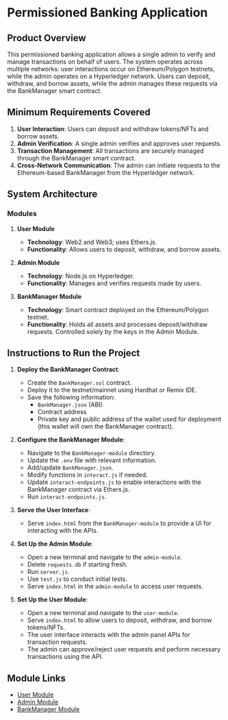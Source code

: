 # Permissioned Banking Application

## Product Overview

This permissioned banking application allows a single admin to verify and manage transactions on behalf of users. The system operates across multiple networks: user interactions occur on Ethereum/Polygon testnets, while the admin operates on a Hyperledger network. Users can deposit, withdraw, and borrow assets, while the admin manages these requests via the BankManager smart contract.

## Minimum Requirements Covered

1. **User Interaction**: Users can deposit and withdraw tokens/NFTs and borrow assets.
2. **Admin Verification**: A single admin verifies and approves user requests.
3. **Transaction Management**: All transactions are securely managed through the BankManager smart contract.
4. **Cross-Network Communication**: The admin can initiate requests to the Ethereum-based BankManager from the Hyperledger network.

## System Architecture

### Modules

1. **User Module**
   - **Technology**: Web2 and Web3; uses Ethers.js.
   - **Functionality**: Allows users to deposit, withdraw, and borrow assets.

2. **Admin Module**
   - **Technology**: Node.js on Hyperledger.
   - **Functionality**: Manages and verifies requests made by users.

3. **BankManager Module**
   - **Technology**: Smart contract deployed on the Ethereum/Polygon testnet.
   - **Functionality**: Holds all assets and processes deposit/withdraw requests. Controlled solely by the keys in the Admin Module.

## Instructions to Run the Project

1. **Deploy the BankManager Contract**:
   - Create the `BankManager.sol` contract.
   - Deploy it to the testnet/mainnet using Hardhat or Remix IDE.
   - Save the following information:
     - `BankManager.json` (ABI)
     - Contract address
     - Private key and public address of the wallet used for deployment (this wallet will own the BankManager contract).

2. **Configure the BankManager Module**:
   - Navigate to the `BankManager-module` directory.
   - Update the `.env` file with relevant information.
   - Add/update `BankManager.json`.
   - Modify functions in `interact.js` if needed.
   - Update `interact-endpoints.js` to enable interactions with the BankManager contract via Ethers.js.
   - Run `interact-endpoints.js`.

3. **Serve the User Interface**:
   - Serve `index.html` from the `BankManager-module` to provide a UI for interacting with the APIs.

4. **Set Up the Admin Module**:
   - Open a new terminal and navigate to the `admin-module`.
   - Delete `requests.db` if starting fresh.
   - Run `server.js`.
   - Use `test.js` to conduct initial tests.
   - Serve `index.html` in the `admin-module` to access user requests.

5. **Set Up the User Module**:
   - Open a new terminal and navigate to the `user-module`.
   - Serve `index.html` to allow users to deposit, withdraw, and borrow tokens/NFTs.
   - The user interface interacts with the admin panel APIs for transaction requests.
   - The admin can approve/reject user requests and perform necessary transactions using the API.

## Module Links

- [User Module](http://127.0.0.1:5500/user-module/index.html)
- [Admin Module](http://127.0.0.1:5500/admin-module/index.html)
- [BankManager Module](http://127.0.0.1:5500/BankManager-module/index.html)

